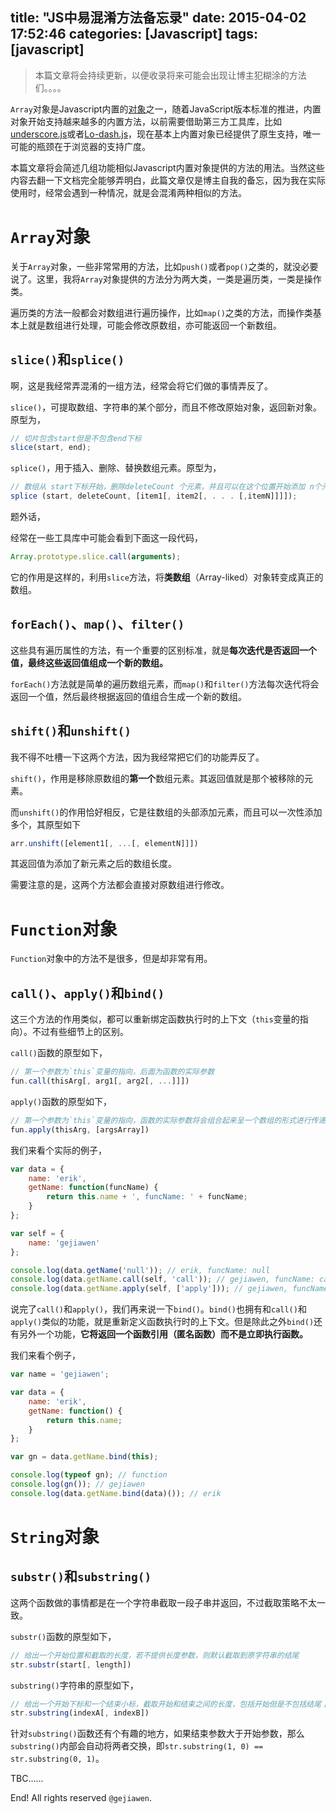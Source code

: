 title: "JS中易混淆方法备忘录"
date: 2015-04-02 17:52:46
categories: [Javascript]
tags: [javascript]
---

> 本篇文章将会持续更新，以便收录将来可能会出现让博主犯糊涂的方法们。。。。

`Array`对象是Javascript内置的[对象](https://developer.mozilla.org/en-US/docs/Web/JavaScript/Reference/Global_Objects/Array)之一，随着JavaScript版本标准的推进，内置对象开始支持越来越多的内置方法，以前需要借助第三方工具库，比如[underscore.js](http://underscorejs.org/)或者[Lo-dash.js](https://lodash.com/)，现在基本上内置对象已经提供了原生支持，唯一可能的瓶颈在于浏览器的支持广度。

本篇文章将会简述几组功能相似Javascript内置对象提供的方法的用法。当然这些内容去翻一下文档完全能够弄明白，此篇文章仅是博主自我的备忘，因为我在实际使用时，经常会遇到一种情况，就是会混淆两种相似的方法。

# `Array`对象

关于`Array`对象，一些非常常用的方法，比如`push()`或者`pop()`之类的，就没必要说了。这里，我将`Array`对象提供的方法分为两大类，一类是遍历类，一类是操作类。

遍历类的方法一般都会对数组进行遍历操作，比如`map()`之类的方法，而操作类基本上就是数组进行处理，可能会修改原数组，亦可能返回一个新数组。

## `slice()`和`splice()`

啊，这是我经常弄混淆的一组方法，经常会将它们做的事情弄反了。

`slice()`，可提取数组、字符串的某个部分，而且不修改原始对象，返回新对象。原型为，

```javascript
// 切片包含start但是不包含end下标
slice(start, end);
```

`splice()`，用于插入、删除、替换数组元素。原型为，

```javascript
// 数组从 start下标开始，删除deleteCount 个元素，并且可以在这个位置开始添加 n个元素
splice (start, deleteCount, [item1[, item2[, . . . [,itemN]]]]);
```

题外话，

经常在一些工具库中可能会看到下面这一段代码，

```javascript
Array.prototype.slice.call(arguments);
```

它的作用是这样的，利用`slice`方法，将**类数组**（Array-liked）对象转变成真正的数组。


## `forEach()`、`map()`、`filter()`

这些具有遍历属性的方法，有一个重要的区别标准，就是**每次迭代是否返回一个值，最终这些返回值组成一个新的数组。**

`forEach()`方法就是简单的遍历数组元素，而`map()`和`filter()`方法每次迭代将会返回一个值，然后最终根据返回的值组合生成一个新的数组。

## `shift()`和`unshift()`

我不得不吐槽一下这两个方法，因为我经常把它们的功能弄反了。

`shift()`，作用是移除原数组的**第一个**数组元素。其返回值就是那个被移除的元素。

而`unshift()`的作用恰好相反，它是往数组的头部添加元素，而且可以一次性添加多个，其原型如下

```javascript
arr.unshift([element1[, ...[, elementN]]])
```

其返回值为添加了新元素之后的数组长度。

需要注意的是，这两个方法都会直接对原数组进行修改。


# `Function`对象

`Function`对象中的方法不是很多，但是却非常有用。

## `call()`、`apply()`和`bind()`

这三个方法的作用类似，都可以重新绑定函数执行时的上下文（`this`变量的指向）。不过有些细节上的区别。

`call()`函数的原型如下，

```javascript
// 第一个参数为`this`变量的指向，后面为函数的实际参数
fun.call(thisArg[, arg1[, arg2[, ...]]])
```

`apply()`函数的原型如下，

```javascript
// 第一个参数为`this`变量的指向，函数的实际参数将会组合起来呈一个数组的形式进行传递
fun.apply(thisArg, [argsArray])
```

我们来看个实际的例子，

```javascript
var data = {
    name: 'erik',
    getName: function(funcName) {
        return this.name + ', funcName: ' + funcName;
    }
};

var self = {
    name: 'gejiawen'
};

console.log(data.getName('null')); // erik, funcName: null
console.log(data.getName.call(self, 'call')); // gejiawen, funcName: call
console.log(data.getName.apply(self, ['apply'])); // gejiawen, funcName: apply
```

说完了`call()`和`apply()`，我们再来说一下`bind()`。`bind()`也拥有和`call()`和`apply()`类似的功能，就是重新定义函数执行时的上下文。但是除此之外`bind()`还有另外一个功能，**它将返回一个函数引用（匿名函数）而不是立即执行函数。**

我们来看个例子，

```javascript
var name = 'gejiawen';

var data = {
    name: 'erik',
    getName: function() {
        return this.name;
    }
};

var gn = data.getName.bind(this);

console.log(typeof gn); // function
console.log(gn()); // gejiawen
console.log(data.getName.bind(data)()); // erik
```
# `String`对象

## `substr()`和`substring()`

这两个函数做的事情都是在一个字符串截取一段子串并返回，不过截取策略不太一致。

`substr()`函数的原型如下，

```javascript
// 给出一个开始位置和截取的长度，若不提供长度参数，则默认截取到原字符串的结尾
str.substr(start[, length])
```

`substring()`字符串的原型如下，

```javascript
// 给出一个开始下标和一个结束小标，截取开始和结束之间的长度，包括开始但是不包括结尾；若不提供结束参数，则默认截取到原字符串的结尾
str.substring(indexA[, indexB])
```

针对`substring()`函数还有个有趣的地方，如果结束参数大于开始参数，那么`substring()`内部会自动将两者交换，即`str.substring(1, 0) == str.substring(0, 1)`。



TBC......


End! All rights reserved `@gejiawen`.
